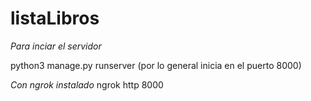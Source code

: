 # listaLibros
*Para inciar el servidor*

python3 manage.py runserver (por lo general inicia en el puerto 8000)

*Con ngrok instalado*
ngrok http 8000
